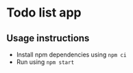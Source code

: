 # Todo list app

## Usage instructions

- Install npm dependencies using `npm ci`
- Run using `npm start`
